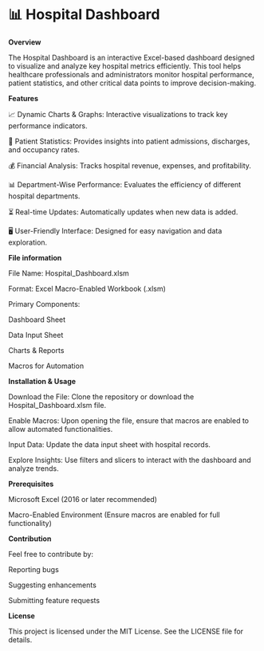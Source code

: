 <h1>📊 Hospital Dashboard</h1>

**Overview**

The Hospital Dashboard is an interactive Excel-based dashboard designed to visualize and analyze key hospital metrics efficiently. This tool helps healthcare professionals and administrators monitor hospital performance, patient statistics, and other critical data points to improve decision-making.

**Features**

📈 Dynamic Charts & Graphs: Interactive visualizations to track key performance indicators.

🏥 Patient Statistics: Provides insights into patient admissions, discharges, and occupancy rates.

💰 Financial Analysis: Tracks hospital revenue, expenses, and profitability.

📊 Department-Wise Performance: Evaluates the efficiency of different hospital departments.

⏳ Real-time Updates: Automatically updates when new data is added.

🖥 User-Friendly Interface: Designed for easy navigation and data exploration.

**File information**

File Name: Hospital_Dashboard.xlsm

Format: Excel Macro-Enabled Workbook (.xlsm)

Primary Components:

Dashboard Sheet

Data Input Sheet

Charts & Reports

Macros for Automation

**Installation & Usage**

Download the File: Clone the repository or download the Hospital_Dashboard.xlsm file.

Enable Macros: Upon opening the file, ensure that macros are enabled to allow automated functionalities.

Input Data: Update the data input sheet with hospital records.

Explore Insights: Use filters and slicers to interact with the dashboard and analyze trends.

**Prerequisites**

Microsoft Excel (2016 or later recommended)

Macro-Enabled Environment (Ensure macros are enabled for full functionality)

**Contribution**

Feel free to contribute by:

Reporting bugs

Suggesting enhancements

Submitting feature requests

**License**

This project is licensed under the MIT License. See the LICENSE file for details.
